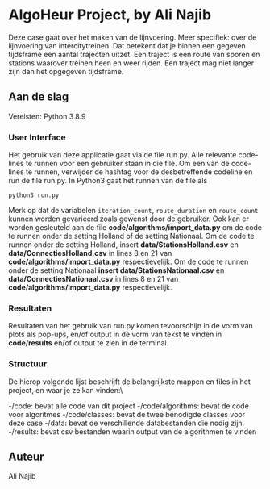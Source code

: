# AlgoHeur Project, by Ali Najib

Deze case gaat over het maken van de lijnvoering. Meer specifiek: over de lijnvoering van intercitytreinen. Dat betekent dat je binnen een gegeven tijdsframe een aantal trajecten uitzet. Een traject is een route van sporen en stations waarover treinen heen en weer rijden. Een traject mag niet langer zijn dan het opgegeven tijdsframe.

## Aan de slag
 Vereisten:
Python 3.8.9




### User Interface

Het gebruik van deze applicatie gaat via de file run.py. Alle relevante code-lines te runnen voor een gebruiker staan in die file.
Om een van de code-lines te runnen, verwijder de hashtag voor de desbetreffende codeline en run de file run.py. In Python3 gaat het runnen van de file als

```
python3 run.py
```

Merk op dat de variabelen ```iteration_count```, ```route_duration``` en ```route_count``` kunnen worden gevarieerd zoals gewenst door de gebruiker. Ook kan er worden gesleuteld
aan de file **code/algorithms/import_data.py** om de code te runnen onder de setting Holland of de setting Nationaal. Om de code te runnen onder de setting Holland,
insert **data/StationsHolland.csv** en **data/ConnectiesHolland.csv** in lines 8 en 21 van **code/algorithms/import_data.py** respectievelijk. Om de code te runnen onder de setting Nationaal
**insert data/StationsNationaal.csv** en **data/ConnectiesNationaal.csv** in lines 8 en 21 van **code/algorithms/import_data.py** respectievelijk.

### Resultaten
Resultaten van het gebruik van run.py komen tevoorschijn in de vorm van plots als pop-ups, en/of output in de vorm van tekst te vinden in **code/results** en/of output te zien in de terminal.

### Structuur

De hierop volgende lijst beschrijft de belangrijkste mappen en files in het project, en waar je ze kan vinden:\

-/code: bevat alle code van dit project
 -/code/algorithms: bevat de code voor algoritmes
 -/code/classes: bevat de twee benodigde classes voor deze case
-/data: bevat de verschillende databestanden die nodig zijn.
-/results: bevat csv bestanden waarin output van de algorithmen te vinden


## Auteur

Ali Najib
